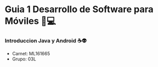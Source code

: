 # Guia 1 Desarrollo de Software para Móviles 📱💻
### Introduccion Java y Android ☕👽

- Carnet: ML161665
- Grupo: 03L




